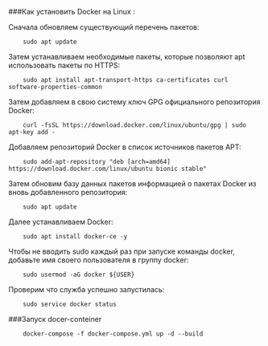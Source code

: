 ###Как установить Docker на Linux :

Сначала обновляем существующий перечень пакетов:
```
	sudo apt update
```
Затем устанавливаем необходимые пакеты, которые позволяют apt использовать пакеты по HTTPS:
```
	sudo apt install apt-transport-https ca-certificates curl software-properties-common
```
Затем добавляем в свою систему ключ GPG официального репозитория Docker:
```
	curl -fsSL https://download.docker.com/linux/ubuntu/gpg | sudo apt-key add -
```
Добавляем репозиторий Docker в список источников пакетов APT:
```
	sudo add-apt-repository "deb [arch=amd64] https://download.docker.com/linux/ubuntu bionic stable"
```
Затем обновим базу данных пакетов информацией о пакетах Docker из вновь добавленного репозитория:
```
	sudo apt update
```
Далее устанавливаем Docker:
```
    sudo apt install docker-ce -y
```
Чтобы не вводить sudo каждый раз при запуске команды docker, добавьте имя своего пользователя в группу docker:
```
	sudo usermod -aG docker ${USER}
```
Проверим что служба успешно запустилась:
```
    sudo service docker status
```


###Запуск docer-conteiner
```
    docker-compose -f docker-compose.yml up -d --build
```